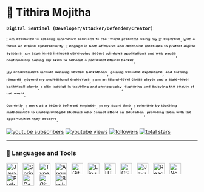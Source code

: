 # 👾 Tithira Mojitha

**`Digital Sentinel (Developer/Attacker/Defender/Creator)`**

ᴵ ᵃᵐ ᵈᵉᵈⁱᶜᵃᵗᵉᵈ ᵗᵒ ᶜʳᵉᵃᵗⁱⁿᵍ ⁱⁿⁿᵒᵛᵃᵗⁱᵛᵉ ˢᵒˡᵘᵗⁱᵒⁿˢ ᵗᵒ ʳᵉᵃˡ⁻ʷᵒʳˡᵈ ᵖʳᵒᵇˡᵉᵐˢ ᵘˢⁱⁿᵍ ᵐʸ ᴵᵀ ᵉˣᵖᵉʳᵗⁱˢᵉ. ᵂⁱᵗʰ ᵃ ᶠᵒᶜᵘˢ ᵒⁿ ᵉᵗʰⁱᶜᵃˡ ᶜʸᵇᵉʳˢᵉᶜᵘʳⁱᵗʸ, ᴵ ᵉⁿᵍᵃᵍᵉ ⁱⁿ ᵇᵒᵗʰ ᵒᶠᶠᵉⁿˢⁱᵛᵉ ᵃⁿᵈ ᵈᵉᶠᵉⁿˢⁱᵛᵉ ᵐᵉᵃˢᵘʳᵉˢ ᵗᵒ ᵖʳᵒᵗᵉᶜᵗ ᵈⁱᵍⁱᵗᵃˡ ˢʸˢᵗᵉᵐˢ. ᴹʸ ᵉˣᵖᵉʳⁱᵉⁿᶜᵉ ⁱⁿᶜˡᵘᵈᵉˢ ᵈᵉᵛᵉˡᵒᵖⁱⁿᵍ ˢᵉᶜᵘʳᵉ ᵂⁱⁿᵈᵒʷˢ ᵃᵖᵖˡⁱᶜᵃᵗⁱᵒⁿˢ ᵃⁿᵈ ʷᵉᵇ ᵖᵃᵍᵉˢ, ᶜᵒⁿᵗⁱⁿᵘᵒᵘˢˡʸ ʰᵒⁿⁱⁿᵍ ᵐʸ ˢᵏⁱˡˡˢ ᵗᵒ ᵇᵉᶜᵒᵐᵉ ᵃ ᵖʳᵒᶠⁱᶜⁱᵉⁿᵗ ᵉᵗʰⁱᶜᵃˡ ʰᵃᶜᵏᵉʳ.

ᴹʸ ᵃᶜʰⁱᵉᵛᵉᵐᵉⁿᵗˢ ⁱⁿᶜˡᵘᵈᵉ ʷⁱⁿⁿⁱⁿᵍ ˢᵉᵛᵉʳᵃˡ ʰᵃᶜᵏᵃᵗʰᵒⁿˢ, ᵍᵃⁱⁿⁱⁿᵍ ᵛᵃˡᵘᵃᵇˡᵉ ᵉˣᵖᵉʳⁱᵉⁿᶜᵉ, ᵃⁿᵈ ᵉᵃʳⁿⁱⁿᵍ ʳᵉʷᵃʳᵈˢ. ᴮᵉʸᵒⁿᵈ ᵐʸ ᵖʳᵒᶠᵉˢˢⁱᵒⁿᵃˡ ᵉⁿᵈᵉᵃᵛᵒʳˢ, ᴵ ᵃᵐ ᵃⁿ ⁱˢˡᵃⁿᵈ⁻ˡᵉᵛᵉˡ ᶜʰᵉˢˢ ᵖˡᵃʸᵉʳ ᵃⁿᵈ ᵃ ˢᵗᵃᵗᵉ⁻ˡᵉᵛᵉˡ ᵇᵃˢᵏᵉᵗᵇᵃˡˡ ᵖˡᵃʸᵉʳ. ᴵ ᵃˡˢᵒ ⁱⁿᵈᵘˡᵍᵉ ⁱⁿ ᵗʳᵃᵛᵉˡⁱⁿᵍ ᵃⁿᵈ ᵖʰᵒᵗᵒᵍʳᵃᵖʰʸ, ᶜᵃᵖᵗᵘʳⁱⁿᵍ ᵃⁿᵈ ᵉⁿʲᵒʸⁱⁿᵍ ᵗʰᵉ ᵇᵉᵃᵘᵗʸ ᵒᶠ ᵗʰᵉ ʷᵒʳˡᵈ.

ᶜᵘʳʳᵉⁿᵗˡʸ, ᴵ ʷᵒʳᵏ ᵃˢ ᵃ ˢᵉᶜᵘʳᵉ ˢᵒᶠᵗʷᵃʳᵉ ᵉⁿᵍⁱⁿᵉᵉʳ. ᴵⁿ ᵐʸ ˢᵖᵃʳᵉ ᵗⁱᵐᵉ, ᴵ ᵛᵒˡᵘⁿᵗᵉᵉʳ ᵇʸ ᵗᵉᵃᶜʰⁱⁿᵍ ᵐᵃᵗʰᵉᵐᵃᵗⁱᶜˢ ᵗᵒ ᵘⁿᵈᵉʳᵖʳⁱᵛⁱˡᵉᵍᵉᵈ ˢᵗᵘᵈᵉⁿᵗˢ ʷʰᵒ ᶜᵃⁿⁿᵒᵗ ᵃᶠᶠᵒʳᵈ ᵃⁿ ᵉᵈᵘᶜᵃᵗⁱᵒⁿ, ᵖʳᵒᵛⁱᵈⁱⁿᵍ ᵗʰᵉᵐ ʷⁱᵗʰ ᵗʰᵉ ᵒᵖᵖᵒʳᵗᵘⁿⁱᵗⁱᵉˢ ᵗʰᵉʸ ᵈᵉˢᵉʳᵛᵉ.
   <p align="left">
      <a href="https://www.youtube.com/c/fknight?sub_confirmation=1">
         <img alt="youtube subscribers" title="Subscribe to my YouTube channel" src="https://custom-icon-badges.demolab.com/youtube/channel/subscribers/UC2WHjPDvbE6O328n17ZGcfg?color=%23E05D44&label=SUBSCRIBE&logo=video&logoColor=white&style=for-the-badge&labelColor=CE4630"/></a> 
      <a href="https://www.youtube.com/c/fknight">
         <img alt="youtube views" title="YouTube views" src="https://custom-icon-badges.demolab.com/youtube/channel/views/UC2WHjPDvbE6O328n17ZGcfg?color=%23E1AD0E&logo=eye&logoColor=white&style=for-the-badge&labelColor=C79600"/></a> 
      <a href="https://github.com/ForrestKnight?tab=followers">
         <img alt="followers" title="Follow me on Github" src="https://custom-icon-badges.demolab.com/github/followers/ForrestKnight?color=236ad3&labelColor=1155ba&style=for-the-badge&logo=person-add&label=Follow&logoColor=white"/></a>
      <a href="https://github.com/ForrestKnight?tab=repositories&sort=stargazers">
         <img alt="total stars" title="Total stars on GitHub" src="https://custom-icon-badges.demolab.com/github/stars/ForrestKnight?color=55960c&style=for-the-badge&labelColor=488207&logo=star"/></a>
   </p>

---

### 🧰 Languages and Tools

<img align="left" alt="Java" width="30px" style="padding-right:10px;" src="https://cdn.jsdelivr.net/gh/devicons/devicon/icons/java/java-original.svg"/>
<img align="left" alt="Spring" width="30px" style="padding-right:10px;" src="https://cdn.jsdelivr.net/gh/devicons/devicon/icons/spring/spring-original.svg" />
<img align="left" alt="TypeScript" width="30px" style="padding-right:10px;" src="https://cdn.jsdelivr.net/gh/devicons/devicon/icons/typescript/typescript-plain.svg" />
<img align="left" alt="Angular" width="30px" style="padding-right:10px;" src="https://cdn.jsdelivr.net/gh/devicons/devicon/icons/angularjs/angularjs-plain.svg" />
<img align="left" alt="Git" width="30px" style="padding-right:10px;" src="https://cdn.jsdelivr.net/gh/devicons/devicon/icons/git/git-original.svg" />
<img align="left" alt="Linux" width="30px" style="padding-right:10px;" src="https://cdn.jsdelivr.net/gh/devicons/devicon/icons/linux/linux-original.svg" />
<img align="left" alt="HTML" width="30px" style="padding-right:10px;" src="https://cdn.jsdelivr.net/gh/devicons/devicon/icons/html5/html5-plain.svg" />
<img align="left" alt="CSS" width="30px" style="padding-right:10px;" src="https://cdn.jsdelivr.net/gh/devicons/devicon/icons/css3/css3-plain.svg" />
<img align="left" alt="JavaScript" width="30px" style="padding-right:10px;" src="https://cdn.jsdelivr.net/gh/devicons/devicon/icons/javascript/javascript-plain.svg" />
<img align="left" alt="React" width="30px" style="padding-right:10px;" src="https://cdn.jsdelivr.net/gh/devicons/devicon/icons/react/react-original.svg" />
<img align="left" alt="NodeJS" width="30px" style="padding-right:10px;" src="https://cdn.jsdelivr.net/gh/devicons/devicon/icons/nodejs/nodejs-original.svg" />
<img align="left" alt="Python" width="30px" style="padding-right:10px;" src="https://cdn.jsdelivr.net/gh/devicons/devicon/icons/python/python-plain.svg" />
<img align="left" alt="C++" width="30px" style="padding-right:10px;" src="https://cdn.jsdelivr.net/gh/devicons/devicon/icons/cplusplus/cplusplus-line.svg" />
<img align="left" alt="GitHub" width="30px" style="padding-right:10px;" src="https://cdn.jsdelivr.net/gh/devicons/devicon/icons/github/github-original.svg" />
<img align="left" alt="Bash" width="30px" style="padding-right:10px;" src="https://cdn.jsdelivr.net/gh/devicons/devicon/icons/bash/bash-original.svg" />
<br />

#
